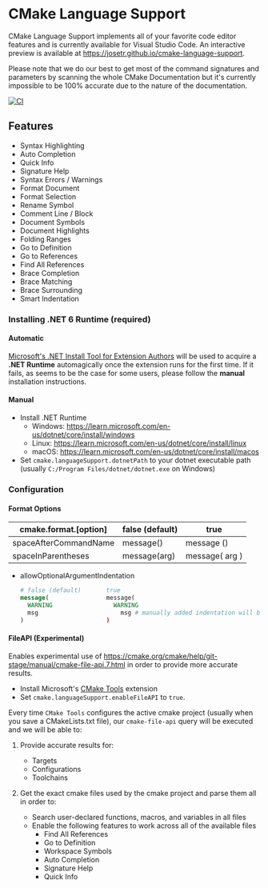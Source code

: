 # CMake Language Support

CMake Language Support implements all of your favorite code editor features and is currently available for Visual Studio Code. An interactive preview is available at https://josetr.github.io/cmake-language-support.

Please note that we do our best to get most of the command signatures and parameters by scanning the whole CMake Documentation but it's currently impossible to be 100% accurate due to the nature of the documentation.

[![CI](https://josetr.github.io/cmake-language-support/cmake-vscode.png)](https://github.com/josetr/cmake-language-support/blob/HEAD/cmake-vscode.png)

## Features

- Syntax Highlighting
- Auto Completion
- Quick Info
- Signature Help
- Syntax Errors / Warnings
- Format Document
- Format Selection
- Rename Symbol
- Comment Line / Block
- Document Symbols
- Document Highlights
- Folding Ranges
- Go to Definition
- Go to References
- Find All References
- Brace Completion
- Brace Matching
- Brace Surrounding
- Smart Indentation

### Installing .NET 6 Runtime (required)

#### Automatic

[Microsoft's .NET Install Tool for Extension Authors](https://marketplace.visualstudio.com/items?itemName=ms-dotnettools.vscode-dotnet-runtime) will be used to acquire a **.NET Runtime** automagically once the extension runs for the first time. If it fails, as seems to be the case for some users, please follow the **manual** installation instructions.

#### Manual

- Install .NET Runtime
  - Windows: https://learn.microsoft.com/en-us/dotnet/core/install/windows
  - Linux: https://learn.microsoft.com/en-us/dotnet/core/install/linux
  - macOS: https://learn.microsoft.com/en-us/dotnet/core/install/macos
- Set `cmake.languageSupport.dotnetPath` to your dotnet executable path (usually `C:/Program Files/dotnet/dotnet.exe` on Windows)

### Configuration

#### Format Options

| cmake.format.[option] | false (default) | true           |
| --------------------- | --------------- | -------------- |
| spaceAfterCommandName | message()       | message ()     |
| spaceInParentheses    | message(arg)    | message( arg ) |

- allowOptionalArgumentIndentation
  ```cmake
  # false (default)       true
  message(                message(
    WARNING                 WARNING
    msg                       msg # manually added indentation will be kept
  )                       )
  ```

#### FileAPI (Experimental)

Enables experimental use of https://cmake.org/cmake/help/git-stage/manual/cmake-file-api.7.html in order to provide more accurate results.

- Install Microsoft's [CMake Tools](https://marketplace.visualstudio.com/items?itemName=ms-vscode.cmake-tools) extension
- Set `cmake.languageSupport.enableFileAPI` to `true`.

Every time `CMake Tools` configures the active cmake project (usually when you save a CMakeLists.txt file), our `cmake-file-api` query will be executed and we will be able to:

1. Provide accurate results for:

   - Targets
   - Configurations
   - Toolchains

2. Get the exact cmake files used by the cmake project and parse them all in order to:
   - Search user-declared functions, macros, and variables in all files
   - Enable the following features to work across all of the available files
     - Find All References
     - Go to Definition
     - Workspace Symbols
     - Auto Completion
     - Signature Help
     - Quick Info
